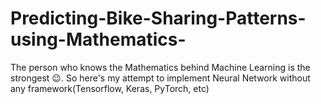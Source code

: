 # Predicting-Bike-Sharing-Patterns-using-Mathematics-
The person who knows the Mathematics behind Machine Learning is the strongest 😉. So here's my attempt to implement Neural Network without any framework(Tensorflow, Keras, PyTorch, etc)
